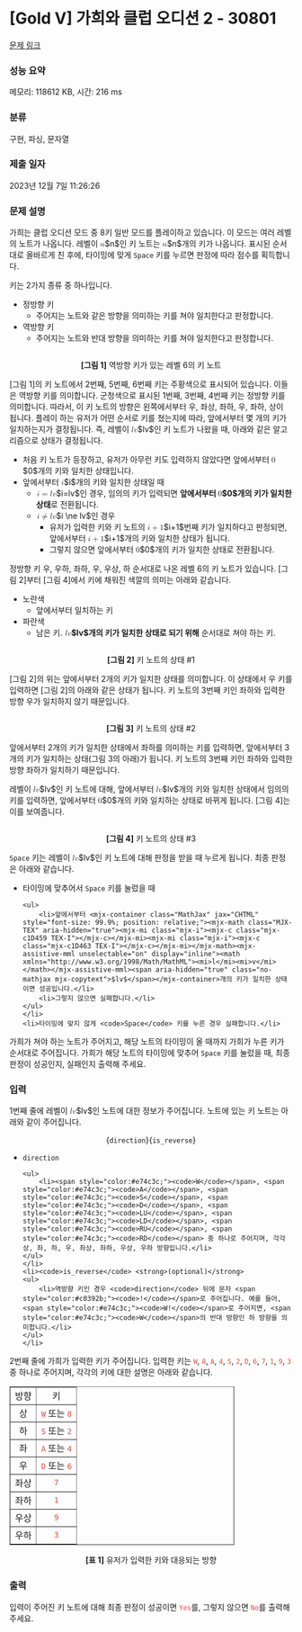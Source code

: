 # [Gold V] 가희와 클럽 오디션 2 - 30801 

[문제 링크](https://www.acmicpc.net/problem/30801) 

### 성능 요약

메모리: 118612 KB, 시간: 216 ms

### 분류

구현, 파싱, 문자열

### 제출 일자

2023년 12월 7일 11:26:26

### 문제 설명

<p>가희는 클럽 오디션 모드 중 8키 일반 모드를 플레이하고 있습니다. 이 모드는 여러 레벨의 노트가 나옵니다. 레벨이 <mjx-container class="MathJax" jax="CHTML" style="font-size: 99.9%; position: relative;"><mjx-math class="MJX-TEX" aria-hidden="true"><mjx-mi class="mjx-i"><mjx-c class="mjx-c1D45B TEX-I"></mjx-c></mjx-mi></mjx-math><mjx-assistive-mml unselectable="on" display="inline"><math xmlns="http://www.w3.org/1998/Math/MathML"><mi>n</mi></math></mjx-assistive-mml><span aria-hidden="true" class="no-mathjax mjx-copytext">$n$</span></mjx-container>인 키 노트는 <mjx-container class="MathJax" jax="CHTML" style="font-size: 99.9%; position: relative;"><mjx-math class="MJX-TEX" aria-hidden="true"><mjx-mi class="mjx-i"><mjx-c class="mjx-c1D45B TEX-I"></mjx-c></mjx-mi></mjx-math><mjx-assistive-mml unselectable="on" display="inline"><math xmlns="http://www.w3.org/1998/Math/MathML"><mi>n</mi></math></mjx-assistive-mml><span aria-hidden="true" class="no-mathjax mjx-copytext">$n$</span></mjx-container>개의 키가 나옵니다. 표시된 순서대로 올바르게 친 후에, 타이밍에 맞게 <code>Space</code> 키를 누르면 판정에 따라 점수를 획득합니다.</p>

<p>키는 2가지 종류 중 하나입니다.</p>

<ul>
	<li>정방향 키
	<ul>
		<li>주어지는 노트와 같은 방향을 의미하는 키를 쳐야 일치한다고 판정합니다.</li>
	</ul>
	</li>
	<li>역방향 키
	<ul>
		<li>주어지는 노트와 반대 방향을 의미하는 키를 쳐야 일치한다고 판정합니다.</li>
	</ul>
	</li>
</ul>

<p style="text-align: center;"><img alt="" src="https://u.acmicpc.net/a180ff40-6114-4820-ab40-3aa03bdb80c0/2%20-%20%EB%B3%B5%EC%82%AC%EB%B3%B8.png"></p>

<p style="text-align: center;"><strong>[그림 1]</strong> 역방향 키가 있는 레벨 6의 키 노트</p>

<p>[그림 1]의 키 노트에서 2번째, 5번째, 6번째 키는 주황색으로 표시되어 있습니다. 이들은 역방향 키를 의미합니다. 군청색으로 표시된 1번째, 3번째, 4번째 키는 정방향 키를 의미합니다. 따라서, 이 키 노트의 방향은 왼쪽에서부터 우, 좌상, 좌하, 우, 좌하, 상이 됩니다. 플레이 하는 유저가 어떤 순서로 키를 쳤는지에 따라, 앞에서부터 몇 개의 키가 일치하는지가 결정됩니다. 즉, 레벨이 <mjx-container class="MathJax" jax="CHTML" style="font-size: 99.9%; position: relative;"><mjx-math class="MJX-TEX" aria-hidden="true"><mjx-mi class="mjx-i"><mjx-c class="mjx-c1D459 TEX-I"></mjx-c></mjx-mi><mjx-mi class="mjx-i"><mjx-c class="mjx-c1D463 TEX-I"></mjx-c></mjx-mi></mjx-math><mjx-assistive-mml unselectable="on" display="inline"><math xmlns="http://www.w3.org/1998/Math/MathML"><mi>l</mi><mi>v</mi></math></mjx-assistive-mml><span aria-hidden="true" class="no-mathjax mjx-copytext">$lv$</span></mjx-container>인 키 노트가 나왔을 때, 아래와 같은 알고리즘으로 상태가 결정됩니다.</p>

<ul>
	<li>처음 키 노트가 등장하고, 유저가 아무런 키도 입력하지 않았다면 앞에서부터 <mjx-container class="MathJax" jax="CHTML" style="font-size: 99.9%; position: relative;"><mjx-math class="MJX-TEX" aria-hidden="true"><mjx-mn class="mjx-n"><mjx-c class="mjx-c30"></mjx-c></mjx-mn></mjx-math><mjx-assistive-mml unselectable="on" display="inline"><math xmlns="http://www.w3.org/1998/Math/MathML"><mn>0</mn></math></mjx-assistive-mml><span aria-hidden="true" class="no-mathjax mjx-copytext">$0$</span></mjx-container>개의 키와 일치한 상태입니다.</li>
	<li>앞에서부터 <mjx-container class="MathJax" jax="CHTML" style="font-size: 99.9%; position: relative;"><mjx-math class="MJX-TEX" aria-hidden="true"><mjx-mi class="mjx-i"><mjx-c class="mjx-c1D456 TEX-I"></mjx-c></mjx-mi></mjx-math><mjx-assistive-mml unselectable="on" display="inline"><math xmlns="http://www.w3.org/1998/Math/MathML"><mi>i</mi></math></mjx-assistive-mml><span aria-hidden="true" class="no-mathjax mjx-copytext">$i$</span></mjx-container>개의 키와 일치한 상태일 때
	<ul>
		<li><mjx-container class="MathJax" jax="CHTML" style="font-size: 99.9%; position: relative;"> <mjx-math class="MJX-TEX" aria-hidden="true"><mjx-mi class="mjx-i"><mjx-c class="mjx-c1D456 TEX-I"></mjx-c></mjx-mi><mjx-mo class="mjx-n" space="4"><mjx-c class="mjx-c3D"></mjx-c></mjx-mo><mjx-mi class="mjx-i" space="4"><mjx-c class="mjx-c1D459 TEX-I"></mjx-c></mjx-mi><mjx-mi class="mjx-i"><mjx-c class="mjx-c1D463 TEX-I"></mjx-c></mjx-mi></mjx-math><mjx-assistive-mml unselectable="on" display="inline"><math xmlns="http://www.w3.org/1998/Math/MathML"><mi>i</mi><mo>=</mo><mi>l</mi><mi>v</mi></math></mjx-assistive-mml><span aria-hidden="true" class="no-mathjax mjx-copytext">$i=lv$</span></mjx-container>인 경우, 임의의 키가 입력되면 <strong>앞에서부터 <mjx-container class="MathJax" jax="CHTML" style="font-size: 99.9%; position: relative;"><mjx-math class="MJX-TEX" aria-hidden="true"><mjx-mn class="mjx-n"><mjx-c class="mjx-c30"></mjx-c></mjx-mn></mjx-math><mjx-assistive-mml unselectable="on" display="inline"><math xmlns="http://www.w3.org/1998/Math/MathML"><mn>0</mn></math></mjx-assistive-mml><span aria-hidden="true" class="no-mathjax mjx-copytext">$0$</span></mjx-container>개의 키가 일치한 상태</strong>로 전환됩니다.</li>
		<li><mjx-container class="MathJax" jax="CHTML" style="font-size: 99.9%; position: relative;"> <mjx-math class="MJX-TEX" aria-hidden="true"><mjx-mi class="mjx-i"><mjx-c class="mjx-c1D456 TEX-I"></mjx-c></mjx-mi><mjx-mo class="mjx-n" space="4"><mjx-c class="mjx-c2260"></mjx-c></mjx-mo><mjx-mi class="mjx-i" space="4"><mjx-c class="mjx-c1D459 TEX-I"></mjx-c></mjx-mi><mjx-mi class="mjx-i"><mjx-c class="mjx-c1D463 TEX-I"></mjx-c></mjx-mi></mjx-math><mjx-assistive-mml unselectable="on" display="inline"><math xmlns="http://www.w3.org/1998/Math/MathML"><mi>i</mi><mo>≠</mo><mi>l</mi><mi>v</mi></math></mjx-assistive-mml><span aria-hidden="true" class="no-mathjax mjx-copytext">$i \ne lv$</span></mjx-container>인 경우
		<ul>
			<li>유저가 입력한 키와 키 노트의 <mjx-container class="MathJax" jax="CHTML" style="font-size: 99.9%; position: relative;"><mjx-math class="MJX-TEX" aria-hidden="true"><mjx-mi class="mjx-i"><mjx-c class="mjx-c1D456 TEX-I"></mjx-c></mjx-mi><mjx-mo class="mjx-n" space="3"><mjx-c class="mjx-c2B"></mjx-c></mjx-mo><mjx-mn class="mjx-n" space="3"><mjx-c class="mjx-c31"></mjx-c></mjx-mn></mjx-math><mjx-assistive-mml unselectable="on" display="inline"><math xmlns="http://www.w3.org/1998/Math/MathML"><mi>i</mi><mo>+</mo><mn>1</mn></math></mjx-assistive-mml><span aria-hidden="true" class="no-mathjax mjx-copytext">$i+1$</span></mjx-container>번째 키가 일치하다고 판정되면, 앞에서부터 <mjx-container class="MathJax" jax="CHTML" style="font-size: 99.9%; position: relative;"><mjx-math class="MJX-TEX" aria-hidden="true"><mjx-mi class="mjx-i"><mjx-c class="mjx-c1D456 TEX-I"></mjx-c></mjx-mi><mjx-mo class="mjx-n" space="3"><mjx-c class="mjx-c2B"></mjx-c></mjx-mo><mjx-mn class="mjx-n" space="3"><mjx-c class="mjx-c31"></mjx-c></mjx-mn></mjx-math><mjx-assistive-mml unselectable="on" display="inline"><math xmlns="http://www.w3.org/1998/Math/MathML"><mi>i</mi><mo>+</mo><mn>1</mn></math></mjx-assistive-mml><span aria-hidden="true" class="no-mathjax mjx-copytext">$i+1$</span></mjx-container>개의 키와 일치한 상태가 됩니다.</li>
			<li>그렇지 않으면 앞에서부터 <mjx-container class="MathJax" jax="CHTML" style="font-size: 99.9%; position: relative;"><mjx-math class="MJX-TEX" aria-hidden="true"><mjx-mn class="mjx-n"><mjx-c class="mjx-c30"></mjx-c></mjx-mn></mjx-math><mjx-assistive-mml unselectable="on" display="inline"><math xmlns="http://www.w3.org/1998/Math/MathML"><mn>0</mn></math></mjx-assistive-mml><span aria-hidden="true" class="no-mathjax mjx-copytext">$0$</span></mjx-container>개의 키가 일치한 상태로 전환됩니다.</li>
		</ul>
		</li>
	</ul>
	</li>
</ul>

<p>정방향 키 우, 우하, 좌하, 우, 우상, 하 순서대로 나온 레벨 6의 키 노트가 있습니다. [그림 2]부터 [그림 4]에서 키에 채워진 색깔의 의미는 아래와 같습니다.</p>

<ul>
	<li>노란색
	<ul>
		<li>앞에서부터 일치하는 키</li>
	</ul>
	</li>
	<li>파란색
	<ul>
		<li>남은 키. <strong><mjx-container class="MathJax" jax="CHTML" style="font-size: 99.9%; position: relative;"> <mjx-math class="MJX-TEX" aria-hidden="true"><mjx-mi class="mjx-i"><mjx-c class="mjx-c1D459 TEX-I"></mjx-c></mjx-mi><mjx-mi class="mjx-i"><mjx-c class="mjx-c1D463 TEX-I"></mjx-c></mjx-mi></mjx-math><mjx-assistive-mml unselectable="on" display="inline"><math xmlns="http://www.w3.org/1998/Math/MathML"><mi>l</mi><mi>v</mi></math></mjx-assistive-mml><span aria-hidden="true" class="no-mathjax mjx-copytext">$lv$</span></mjx-container>개의 키가 일치한 상태로 되기 위해</strong> 순서대로 쳐야 하는 키.</li>
	</ul>
	</li>
</ul>

<p style="text-align: center;"><img alt="" src="https://u.acmicpc.net/9c2cdadc-d23d-431b-9b49-392474a76bf0/3%20-%20%EB%B3%B5%EC%82%AC%EB%B3%B8.png"></p>

<p style="text-align: center;"><strong>[그림 2]</strong> 키 노트의 상태 #1</p>

<p>[그림 2]의 위는 앞에서부터 2개의 키가 일치한 상태를 의미합니다. 이 상태에서 우 키를 입력하면 [그림 2]의 아래와 같은 상태가 됩니다. 키 노트의 3번째 키인 좌하와 입력한 방향 우가 일치하지 않기 때문입니다.</p>

<p style="text-align: center;"><img alt="" src="https://u.acmicpc.net/42590bfa-8eb4-4fb2-aa10-0f24ab1ab69c/4%20-%20%EB%B3%B5%EC%82%AC%EB%B3%B8.png"></p>

<p style="text-align: center;"><strong>[그림 3]</strong> 키 노트의 상태 #2</p>

<p>앞에서부터 2개의 키가 일치한 상태에서 좌하를 의미하는 키를 입력하면, 앞에서부터 3개의 키가 일치하는 상태(그림 3의 아래)가 됩니다. 키 노트의 3번째 키인 좌하와 입력한 방향 좌하가 일치하기 때문입니다.</p>

<p>레벨이 <mjx-container class="MathJax" jax="CHTML" style="font-size: 99.9%; position: relative;"><mjx-math class="MJX-TEX" aria-hidden="true"><mjx-mi class="mjx-i"><mjx-c class="mjx-c1D459 TEX-I"></mjx-c></mjx-mi><mjx-mi class="mjx-i"><mjx-c class="mjx-c1D463 TEX-I"></mjx-c></mjx-mi></mjx-math><mjx-assistive-mml unselectable="on" display="inline"><math xmlns="http://www.w3.org/1998/Math/MathML"><mi>l</mi><mi>v</mi></math></mjx-assistive-mml><span aria-hidden="true" class="no-mathjax mjx-copytext">$lv$</span></mjx-container>인 키 노트에 대해, 앞에서부터 <mjx-container class="MathJax" jax="CHTML" style="font-size: 99.9%; position: relative;"><mjx-math class="MJX-TEX" aria-hidden="true"><mjx-mi class="mjx-i"><mjx-c class="mjx-c1D459 TEX-I"></mjx-c></mjx-mi><mjx-mi class="mjx-i"><mjx-c class="mjx-c1D463 TEX-I"></mjx-c></mjx-mi></mjx-math><mjx-assistive-mml unselectable="on" display="inline"><math xmlns="http://www.w3.org/1998/Math/MathML"><mi>l</mi><mi>v</mi></math></mjx-assistive-mml><span aria-hidden="true" class="no-mathjax mjx-copytext">$lv$</span></mjx-container>개의 키와 일치한 상태에서 임의의 키를 입력하면, 앞에서부터 <mjx-container class="MathJax" jax="CHTML" style="font-size: 99.9%; position: relative;"><mjx-math class="MJX-TEX" aria-hidden="true"><mjx-mn class="mjx-n"><mjx-c class="mjx-c30"></mjx-c></mjx-mn></mjx-math><mjx-assistive-mml unselectable="on" display="inline"><math xmlns="http://www.w3.org/1998/Math/MathML"><mn>0</mn></math></mjx-assistive-mml><span aria-hidden="true" class="no-mathjax mjx-copytext">$0$</span></mjx-container>개의 키와 일치하는 상태로 바뀌게 됩니다. [그림 4]는 이를 보여줍니다.</p>

<p style="text-align: center;"><img alt="" src="https://u.acmicpc.net/fe954fc6-fe57-48fa-a8fc-a565db296f80/5%20-%20%EB%B3%B5%EC%82%AC%EB%B3%B8.png"></p>

<p style="text-align: center;"><strong>[그림 4]</strong> 키 노트의 상태 #3</p>

<p><code>Space</code> 키는 레벨이 <mjx-container class="MathJax" jax="CHTML" style="font-size: 99.9%; position: relative;"><mjx-math class="MJX-TEX" aria-hidden="true"><mjx-mi class="mjx-i"><mjx-c class="mjx-c1D459 TEX-I"></mjx-c></mjx-mi><mjx-mi class="mjx-i"><mjx-c class="mjx-c1D463 TEX-I"></mjx-c></mjx-mi></mjx-math><mjx-assistive-mml unselectable="on" display="inline"><math xmlns="http://www.w3.org/1998/Math/MathML"><mi>l</mi><mi>v</mi></math></mjx-assistive-mml><span aria-hidden="true" class="no-mathjax mjx-copytext">$lv$</span></mjx-container>인 키 노트에 대해 판정을 받을 때 누르게 됩니다. 최종 판정은 아래와 같습니다.</p>

<ul>
	<li>타이밍에 맞추어서 <code>Space</code> 키를 눌렀을 때

	<ul>
		<li>앞에서부터 <mjx-container class="MathJax" jax="CHTML" style="font-size: 99.9%; position: relative;"><mjx-math class="MJX-TEX" aria-hidden="true"><mjx-mi class="mjx-i"><mjx-c class="mjx-c1D459 TEX-I"></mjx-c></mjx-mi><mjx-mi class="mjx-i"><mjx-c class="mjx-c1D463 TEX-I"></mjx-c></mjx-mi></mjx-math><mjx-assistive-mml unselectable="on" display="inline"><math xmlns="http://www.w3.org/1998/Math/MathML"><mi>l</mi><mi>v</mi></math></mjx-assistive-mml><span aria-hidden="true" class="no-mathjax mjx-copytext">$lv$</span></mjx-container>개의 키가 일치한 상태이면 성공입니다.</li>
		<li>그렇지 않으면 실패합니다.</li>
	</ul>
	</li>
	<li>타이밍에 맞지 않게 <code>Space</code> 키를 누른 경우 실패합니다.</li>
</ul>

<p>가희가 쳐야 하는 노트가 주어지고, 해당 노트의 타이밍이 올 때까지 가희가 누른 키가 순서대로 주어집니다. 가희가 해당 노트의 타이밍에 맞추어 <code>Space</code> 키를 눌렀을 때, 최종 판정이 성공인지, 실패인지 출력해 주세요.</p>

### 입력 

 <p>1번째 줄에 레벨이 <mjx-container class="MathJax" jax="CHTML" style="font-size: 99.9%; position: relative;"><mjx-math class="MJX-TEX" aria-hidden="true"><mjx-mi class="mjx-i"><mjx-c class="mjx-c1D459 TEX-I"></mjx-c></mjx-mi><mjx-mi class="mjx-i"><mjx-c class="mjx-c1D463 TEX-I"></mjx-c></mjx-mi></mjx-math><mjx-assistive-mml unselectable="on" display="inline"><math xmlns="http://www.w3.org/1998/Math/MathML"><mi>l</mi><mi>v</mi></math></mjx-assistive-mml><span aria-hidden="true" class="no-mathjax mjx-copytext">$lv$</span></mjx-container>인 노트에 대한 정보가 주어집니다. 노트에 있는 키 노트는 아래와 같이 주어집니다.</p>

<p style="text-align: center;">{<code>direction</code>}{<code>is_reverse</code>}</p>

<ul>
	<li><code>direction</code>

	<ul>
		<li><span style="color:#e74c3c;"><code>W</code></span>, <span style="color:#e74c3c;"><code>A</code></span>, <span style="color:#e74c3c;"><code>S</code></span>, <span style="color:#e74c3c;"><code>D</code></span>, <span style="color:#e74c3c;"><code>LU</code></span>, <span style="color:#e74c3c;"><code>LD</code></span>, <span style="color:#e74c3c;"><code>RU</code></span>, <span style="color:#e74c3c;"><code>RD</code></span> 중 하나로 주어지며, 각각 상, 좌, 하, 우, 좌상, 좌하, 우상, 우하 방향입니다.</li>
	</ul>
	</li>
	<li><code>is_reverse</code> <strong>(optional)</strong>
	<ul>
		<li>역방향 키인 경우 <code>direction</code> 뒤에 문자 <span style="color:#c0392b;"><code>!</code></span>로 주어집니다. 예를 들어, <span style="color:#e74c3c;"><code>W!</code></span>로 주어지면, <span style="color:#e74c3c;"><code>W</code></span>의 반대 방향인 하 방향을 의미합니다.</li>
	</ul>
	</li>
</ul>

<p>2번째 줄에 가희가 입력한 키가 주어집니다. 입력한 키는 <span style="color:#e74c3c;"><code>W</code></span>, <span style="color:#e74c3c;"><code>8</code></span>, <span style="color:#e74c3c;"><code>A</code></span>, <span style="color:#e74c3c;"><code>4</code></span>, <span style="color:#e74c3c;"><code>S</code></span>, <span style="color:#e74c3c;"><code>2</code></span>, <span style="color:#e74c3c;"><code>D</code></span>, <span style="color:#e74c3c;"><code>6</code></span>, <span style="color:#e74c3c;"><code>7</code></span>, <span style="color:#e74c3c;"><code>1</code></span>, <span style="color:#e74c3c;"><code>9</code></span>, <span style="color:#e74c3c;"><code>3</code></span> 중 하나로 주어지며, 각각의 키에 대한 설명은 아래와 같습니다.</p>

<table align="center" border="1" cellpadding="1" cellspacing="1" class="table table-bordered" style="width: 400px;">
	<tbody>
		<tr>
			<td style="text-align: center;">방향</td>
			<td style="text-align: center;">키</td>
		</tr>
		<tr>
			<td style="text-align: center;">상</td>
			<td style="text-align: center;"><span style="color:#e74c3c;"><code>W</code></span> 또는 <span style="color:#e74c3c;"><code>8</code></span></td>
		</tr>
		<tr>
			<td style="text-align: center;">하</td>
			<td style="text-align: center;"><span style="color:#e74c3c;"><code>S</code></span> 또는 <span style="color:#e74c3c;"><code>2</code></span></td>
		</tr>
		<tr>
			<td style="text-align: center;">좌</td>
			<td style="text-align: center;"><span style="color:#e74c3c;"><code>A</code></span> 또는 <span style="color:#e74c3c;"><code>4</code></span></td>
		</tr>
		<tr>
			<td style="text-align: center;">우</td>
			<td style="text-align: center;"><span style="color:#e74c3c;"><code>D</code></span> 또는 <span style="color:#e74c3c;"><code>6</code></span></td>
		</tr>
		<tr>
			<td style="text-align: center;">좌상</td>
			<td style="text-align: center;"><span style="color:#e74c3c;"><code>7</code></span></td>
		</tr>
		<tr>
			<td style="text-align: center;">좌하</td>
			<td style="text-align: center;"><span style="color:#e74c3c;"><code>1</code></span></td>
		</tr>
		<tr>
			<td style="text-align: center;">우상</td>
			<td style="text-align: center;"><span style="color:#e74c3c;"><code>9</code></span></td>
		</tr>
		<tr>
			<td style="text-align: center;">우하</td>
			<td style="text-align: center;"><span style="color:#e74c3c;"><code>3</code></span></td>
		</tr>
	</tbody>
</table>

<p style="text-align: center;"><strong>[표 1]</strong> 유저가 입력한 키와 대응되는 방향</p>

### 출력 

 <p>입력이 주어진 키 노트에 대해 최종 판정이 성공이면 <span style="color:#e74c3c;"><code>Yes</code></span>를, 그렇지 않으면 <span style="color:#e74c3c;"><code>No</code></span>를 출력해 주세요.</p>


